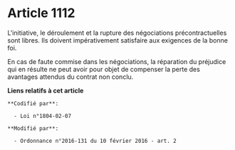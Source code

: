 # Article 1112

L'initiative, le déroulement et la rupture des négociations précontractuelles sont libres. Ils doivent impérativement
satisfaire aux exigences de la bonne foi. 

En cas de faute commise dans les négociations, la réparation du préjudice qui en résulte ne peut avoir pour objet de
compenser la perte des avantages attendus du contrat non conclu.

**Liens relatifs à cet article**

	**Codifié par**:

	  - Loi n°1804-02-07

	**Modifié par**:

	  - Ordonnance n°2016-131 du 10 février 2016 - art. 2
